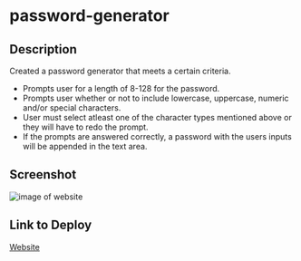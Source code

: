 # password-generator


## Description
Created a password generator that meets a certain criteria.
- Prompts user for a length of 8-128 for the password.
- Prompts user whether or not to include lowercase, uppercase, numeric and/or special characters.
- User must select atleast one of the character types mentioned above or they will have to redo the prompt.
- If the prompts are answered correctly, a password with the users inputs will be appended in the text area.

## Screenshot
![image of website](Assets/code-quiz-generator-demo.png)

## Link to Deploy
[Website](https://akaydia.github.io/code-quiz-generator/)
